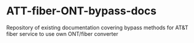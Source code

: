 # ATT-fiber-ONT-bypass-docs
Repository of existing documentation covering bypass methods for AT&amp;T fiber service to use own ONT/fiber converter
